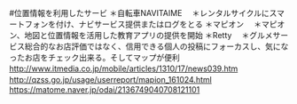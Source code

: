 #位置情報を利用したサービ
＊自転車NAVITAIME
　＊レンタルサイクルにスマートフォンを付け、ナビサービス提供またはログをとる
＊マピオン
　＊マピオン、地図と位置情報を活用した教育アプリの提供を開始
＊Retty
　＊グルメサービス総合的なお店評価ではなく、信用できる個人の投稿にフォーカスし、気になったお店をチェック出来る。そしてマップが便利
　http://www.itmedia.co.jp/mobile/articles/1310/17/news039.htm
　http://qzss.go.jp/usage/userreport/mapion_161024.html
　https://matome.naver.jp/odai/2136749040708121101
